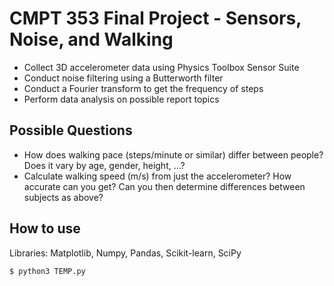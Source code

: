 # CMPT 353 Final Project - Sensors, Noise, and Walking

- Collect 3D accelerometer data using Physics Toolbox Sensor Suite 
- Conduct noise filtering using a Butterworth filter
- Conduct a Fourier transform to get the frequency of steps
- Perform data analysis on possible report topics

## Possible Questions

- How does walking pace (steps/minute or similar) differ between people? Does it vary by age, gender, height, …?
- Calculate walking speed (m/s) from just the accelerometer? How accurate can you get? Can you then determine differences between subjects as above?

## How to use
Libraries:  Matplotlib, Numpy, Pandas, Scikit-learn, SciPy 

```
$ python3 TEMP.py
```
